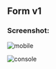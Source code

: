 ## Form v1

### Screenshot:

![mobile](https://i.ibb.co.com/C7qkf31/Screenshot-2024-10-25-20-41-28-888-com-foxdebug-acodefree.jpg)

![console](https://i.ibb.co.com/HY9HHvn/Screenshot-2024-10-25-20-38-49-709-com-foxdebug-acodefree.jpg)

